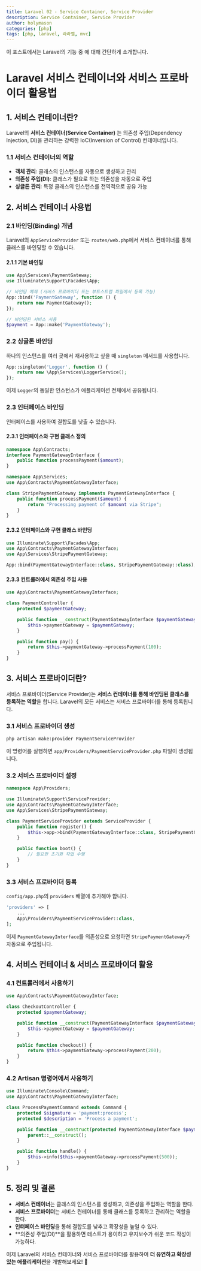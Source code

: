 ```yaml
---
title: Laravel 02 - Service Container, Service Provider
description: Service Container, Service Provider
author: holymason
categories: [php]
tags: [php, laravel, 라라벨, mvc]
---
```


이 포스트에서는 Laravel의 기능 중 에 대해 간단하게 소개합니다.

# Laravel 서비스 컨테이너와 서비스 프로바이더 활용법

## 1. 서비스 컨테이너란?

Laravel의 **서비스 컨테이너(Service Container)** 는 의존성 주입(Dependency Injection, DI)을 관리하는 강력한 IoC(Inversion of Control) 컨테이너입니다.

### 1.1 서비스 컨테이너의 역할
- **객체 관리**: 클래스의 인스턴스를 자동으로 생성하고 관리
- **의존성 주입(DI)**: 클래스가 필요로 하는 의존성을 자동으로 주입
- **싱글톤 관리**: 특정 클래스의 인스턴스를 전역적으로 공유 가능

## 2. 서비스 컨테이너 사용법

### 2.1 바인딩(Binding) 개념
Laravel의 `AppServiceProvider` 또는 `routes/web.php`에서 서비스 컨테이너를 통해 클래스를 바인딩할 수 있습니다.

#### 2.1.1 기본 바인딩
```php
use App\Services\PaymentGateway;
use Illuminate\Support\Facades\App;

// 바인딩 예제 (서비스 프로바이더 또는 부트스트랩 파일에서 등록 가능)
App::bind('PaymentGateway', function () {
    return new PaymentGateway();
});

// 바인딩된 서비스 사용
$payment = App::make('PaymentGateway');
```

### 2.2 싱글톤 바인딩
하나의 인스턴스를 여러 곳에서 재사용하고 싶을 때 `singleton` 메서드를 사용합니다.

```php
App::singleton('Logger', function () {
    return new \App\Services\LoggerService();
});
```

이제 `Logger`의 동일한 인스턴스가 애플리케이션 전체에서 공유됩니다.

### 2.3 인터페이스 바인딩
인터페이스를 사용하여 결합도를 낮출 수 있습니다.

#### 2.3.1 인터페이스와 구현 클래스 정의
```php
namespace App\Contracts;
interface PaymentGatewayInterface {
    public function processPayment($amount);
}
```

```php
namespace App\Services;
use App\Contracts\PaymentGatewayInterface;

class StripePaymentGateway implements PaymentGatewayInterface {
    public function processPayment($amount) {
        return "Processing payment of $amount via Stripe";
    }
}
```

#### 2.3.2 인터페이스와 구현 클래스 바인딩
```php
use Illuminate\Support\Facades\App;
use App\Contracts\PaymentGatewayInterface;
use App\Services\StripePaymentGateway;

App::bind(PaymentGatewayInterface::class, StripePaymentGateway::class);
```

#### 2.3.3 컨트롤러에서 의존성 주입 사용
```php
use App\Contracts\PaymentGatewayInterface;

class PaymentController {
    protected $paymentGateway;

    public function __construct(PaymentGatewayInterface $paymentGateway) {
        $this->paymentGateway = $paymentGateway;
    }

    public function pay() {
        return $this->paymentGateway->processPayment(100);
    }
}
```

## 3. 서비스 프로바이더란?

서비스 프로바이더(Service Provider)는 **서비스 컨테이너를 통해 바인딩된 클래스를 등록하는 역할**을 합니다. Laravel의 모든 서비스는 서비스 프로바이더를 통해 등록됩니다.

### 3.1 서비스 프로바이더 생성
```bash
php artisan make:provider PaymentServiceProvider
```

이 명령어를 실행하면 `app/Providers/PaymentServiceProvider.php` 파일이 생성됩니다.

### 3.2 서비스 프로바이더 설정
```php
namespace App\Providers;

use Illuminate\Support\ServiceProvider;
use App\Contracts\PaymentGatewayInterface;
use App\Services\StripePaymentGateway;

class PaymentServiceProvider extends ServiceProvider {
    public function register() {
        $this->app->bind(PaymentGatewayInterface::class, StripePaymentGateway::class);
    }

    public function boot() {
        // 필요한 초기화 작업 수행
    }
}
```

### 3.3 서비스 프로바이더 등록
`config/app.php`의 `providers` 배열에 추가해야 합니다.
```php
'providers' => [
    ...
    App\Providers\PaymentServiceProvider::class,
];
```

이제 `PaymentGatewayInterface`를 의존성으로 요청하면 `StripePaymentGateway`가 자동으로 주입됩니다.

## 4. 서비스 컨테이너 & 서비스 프로바이더 활용

### 4.1 컨트롤러에서 사용하기
```php
use App\Contracts\PaymentGatewayInterface;

class CheckoutController {
    protected $paymentGateway;

    public function __construct(PaymentGatewayInterface $paymentGateway) {
        $this->paymentGateway = $paymentGateway;
    }

    public function checkout() {
        return $this->paymentGateway->processPayment(200);
    }
}
```

### 4.2 Artisan 명령어에서 사용하기
```php
use Illuminate\Console\Command;
use App\Contracts\PaymentGatewayInterface;

class ProcessPaymentCommand extends Command {
    protected $signature = 'payment:process';
    protected $description = 'Process a payment';

    public function __construct(protected PaymentGatewayInterface $paymentGateway) {
        parent::__construct();
    }

    public function handle() {
        $this->info($this->paymentGateway->processPayment(500));
    }
}
```

## 5. 정리 및 결론
- **서비스 컨테이너**는 클래스의 인스턴스를 생성하고, 의존성을 주입하는 역할을 한다.
- **서비스 프로바이더**는 서비스 컨테이너를 통해 클래스를 등록하고 관리하는 역할을 한다.
- **인터페이스 바인딩**을 통해 결합도를 낮추고 확장성을 높일 수 있다.
- **의존성 주입(DI)**을 활용하면 테스트가 용이하고 유지보수가 쉬운 코드 작성이 가능하다.

이제 Laravel의 서비스 컨테이너와 서비스 프로바이더를 활용하여 **더 유연하고 확장성 있는 애플리케이션**을 개발해보세요! 🚀

